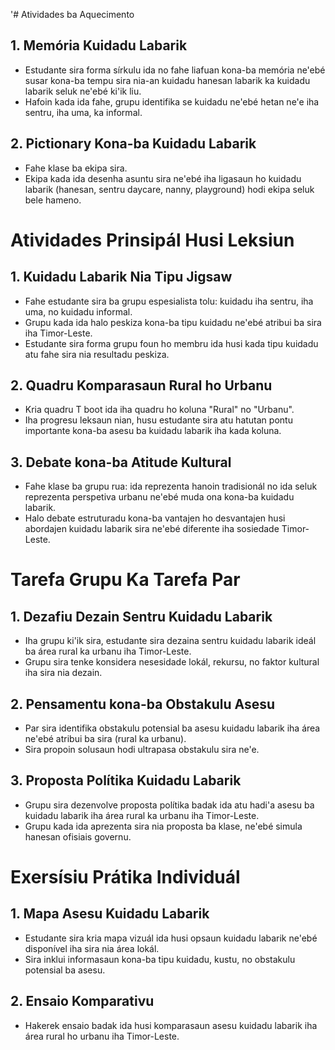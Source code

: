 '# Atividades ba Aquecimento

## 1. Memória Kuidadu Labarik

- Estudante sira forma sírkulu ida no fahe liafuan kona-ba memória ne'ebé susar kona-ba tempu sira nia-an kuidadu hanesan labarik ka kuidadu labarik seluk ne'ebé ki'ik liu.
- Hafoin kada ida fahe, grupu identifika se kuidadu ne'ebé hetan ne'e iha sentru, iha uma, ka informal.

## 2. Pictionary Kona-ba Kuidadu Labarik

- Fahe klase ba ekipa sira.
- Ekipa kada ida desenha asuntu sira ne'ebé iha ligasaun ho kuidadu labarik (hanesan, sentru daycare, nanny, playground) hodi ekipa seluk bele hameno.

# Atividades Prinsipál Husi Leksiun

## 1. Kuidadu Labarik Nia Tipu Jigsaw

- Fahe estudante sira ba grupu espesialista tolu: kuidadu iha sentru, iha uma, no kuidadu informal.
- Grupu kada ida halo peskiza kona-ba tipu kuidadu ne'ebé atribui ba sira iha Timor-Leste.
- Estudante sira forma grupu foun ho membru ida husi kada tipu kuidadu atu fahe sira nia resultadu peskiza.

## 2. Quadru Komparasaun Rural ho Urbanu

- Kria quadru T boot ida iha quadru ho koluna "Rural" no "Urbanu".
- Iha progresu leksaun nian, husu estudante sira atu hatutan pontu importante kona-ba asesu ba kuidadu labarik iha kada koluna.

## 3. Debate kona-ba Atitude Kultural

- Fahe klase ba grupu rua: ida reprezenta hanoin tradisionál no ida seluk reprezenta perspetiva urbanu ne'ebé muda ona kona-ba kuidadu labarik.
- Halo debate estruturadu kona-ba vantajen ho desvantajen husi abordajen kuidadu labarik sira ne'ebé diferente iha sosiedade Timor-Leste.

# Tarefa Grupu Ka Tarefa Par

## 1. Dezafiu Dezain Sentru Kuidadu Labarik

- Iha grupu ki'ik sira, estudante sira dezaina sentru kuidadu labarik ideál ba área rural ka urbanu iha Timor-Leste.
- Grupu sira tenke konsidera nesesidade lokál, rekursu, no faktor kultural iha sira nia dezain.

## 2. Pensamentu kona-ba Obstakulu Asesu

- Par sira identifika obstakulu potensial ba asesu kuidadu labarik iha área ne'ebé atribui ba sira (rural ka urbanu).
- Sira propoin solusaun hodi ultrapasa obstakulu sira ne'e.

## 3. Proposta Polítika Kuidadu Labarik

- Grupu sira dezenvolve proposta polítika badak ida atu hadi'a asesu ba kuidadu labarik iha área rural ka urbanu iha Timor-Leste.
- Grupu kada ida aprezenta sira nia proposta ba klase, ne'ebé simula hanesan ofisiais governu.

# Exersísiu Prátika Individuál

## 1. Mapa Asesu Kuidadu Labarik

- Estudante sira kria mapa vizuál ida husi opsaun kuidadu labarik ne'ebé disponível iha sira nia área lokál.
- Sira inklui informasaun kona-ba tipu kuidadu, kustu, no obstakulu potensial ba asesu.

## 2. Ensaio Komparativu

- Hakerek ensaio badak ida husi komparasaun asesu kuidadu labarik iha área rural ho urbanu iha Timor-Leste.